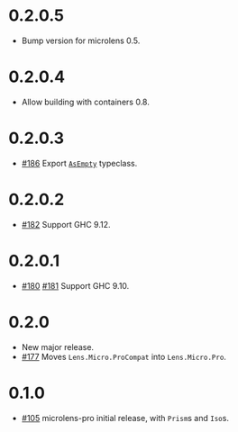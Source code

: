 # 0.2.0.5

* Bump version for microlens 0.5.

# 0.2.0.4

* Allow building with containers 0.8.

# 0.2.0.3

* [#186](https://github.com/stevenfontanella/microlens/issues/186) Export [`AsEmpty`](https://hackage.haskell.org/package/microlens-pro/docs/Lens-Micro-Pro.html#t:AsEmpty) typeclass.

# 0.2.0.2

* [#182](https://github.com/stevenfontanella/microlens/pull/182) Support GHC 9.12.

# 0.2.0.1

* [#180](https://github.com/stevenfontanella/microlens/pull/180) [#181](https://github.com/stevenfontanella/microlens/pull/181) Support GHC 9.10.

# 0.2.0

* New major release.
* [#177](https://github.com/stevenfontanella/microlens/issues/177) Moves `Lens.Micro.ProCompat` into `Lens.Micro.Pro`.

# 0.1.0

* [#105](https://github.com/stevenfontanella/microlens/issues/105) microlens-pro initial release, with `Prism`s and `Iso`s.
